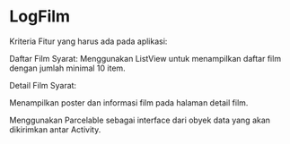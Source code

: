 # LogFilm
Kriteria
Fitur yang harus ada pada aplikasi:

Daftar Film
Syarat:
Menggunakan ListView untuk menampilkan daftar film dengan jumlah minimal 10 item.

Detail Film
Syarat:

Menampilkan poster dan informasi film pada halaman detail film.

Menggunakan Parcelable sebagai interface dari obyek data yang akan dikirimkan antar Activity.
